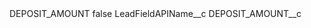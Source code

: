 <?xml version="1.0" encoding="UTF-8"?>
<CustomMetadata xmlns="http://soap.sforce.com/2006/04/metadata" xmlns:xsi="http://www.w3.org/2001/XMLSchema-instance" xmlns:xsd="http://www.w3.org/2001/XMLSchema">
    <label>DEPOSIT_AMOUNT</label>
    <protected>false</protected>
    <values>
        <field>LeadFieldAPIName__c</field>
        <value xsi:type="xsd:string">DEPOSIT_AMOUNT__c</value>
    </values>
</CustomMetadata>

